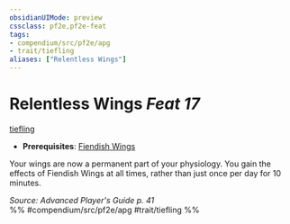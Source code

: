 ```yaml
---
obsidianUIMode: preview
cssclass: pf2e,pf2e-feat
tags:
- compendium/src/pf2e/apg
- trait/tiefling
aliases: ["Relentless Wings"]
---
```

# Relentless Wings  *Feat 17*  
[tiefling](../../Rules/traits/tiefling-b1.md)  

- **Prerequisites**: [Fiendish Wings](fiendish-wings-apg.md)

Your wings are now a permanent part of your physiology. You gain the effects of Fiendish Wings at all times, rather than just once per day for 10 minutes.

*Source: Advanced Player's Guide p. 41*  
%% #compendium/src/pf2e/apg #trait/tiefling %%